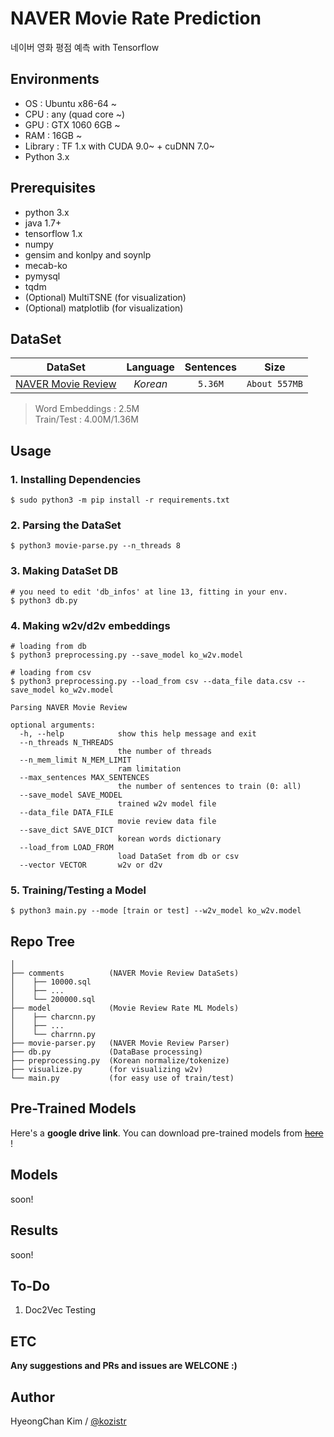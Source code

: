 # NAVER Movie Rate Prediction
네이버 영화 평점 예측 with Tensorflow

## Environments
* OS  : Ubuntu x86-64 ~
* CPU : any (quad core ~)
* GPU : GTX 1060 6GB ~
* RAM : 16GB ~
* Library : TF 1.x with CUDA 9.0~ + cuDNN 7.0~
* Python 3.x

## Prerequisites
* python 3.x
* java 1.7+
* tensorflow 1.x
* numpy
* gensim and konlpy and soynlp
* mecab-ko
* pymysql
* tqdm
* (Optional) MultiTSNE (for visualization)
* (Optional) matplotlib (for visualization)

## DataSet

| DataSet  |  Language  | Sentences | Size |
|:---:|:---:|:---:|:---:|
| [NAVER Movie Review](http://movie.naver.com) | *Korean* | ```5.36M``` | ```About 557MB``` | 

> Word Embeddings : 2.5M <br/>
> Train/Test : 4.00M/1.36M <br/>

## Usage
### 1. Installing Dependencies
    $ sudo python3 -m pip install -r requirements.txt
### 2. Parsing the DataSet
    $ python3 movie-parse.py --n_threads 8
### 3. Making DataSet DB
    # you need to edit 'db_infos' at line 13, fitting in your env.
    $ python3 db.py
### 4. Making w2v/d2v embeddings
    # loading from db
    $ python3 preprocessing.py --save_model ko_w2v.model

    # loading from csv
    $ python3 preprocessing.py --load_from csv --data_file data.csv --save_model ko_w2v.model
        
    Parsing NAVER Movie Review
    
    optional arguments:
      -h, --help            show this help message and exit
      --n_threads N_THREADS
                            the number of threads
      --n_mem_limit N_MEM_LIMIT
                            ram limitation
      --max_sentences MAX_SENTENCES
                            the number of sentences to train (0: all)
      --save_model SAVE_MODEL
                            trained w2v model file
      --data_file DATA_FILE
                            movie review data file
      --save_dict SAVE_DICT
                            korean words dictionary
      --load_from LOAD_FROM
                            load DataSet from db or csv
      --vector VECTOR       w2v or d2v
### 5. Training/Testing a Model
    $ python3 main.py --mode [train or test] --w2v_model ko_w2v.model


## Repo Tree
```
│
├── comments          (NAVER Movie Review DataSets)
│    ├── 10000.sql
│    ├── ...
│    └── 200000.sql   
├── model             (Movie Review Rate ML Models)
│    ├── charcnn.py
│    ├── ...
│    └── charrnn.py
├── movie-parser.py   (NAVER Movie Review Parser)
├── db.py             (DataBase processing)
├── preprocessing.py  (Korean normalize/tokenize)
├── visualize.py      (for visualizing w2v)
└── main.py           (for easy use of train/test)
```

## Pre-Trained Models

Here's a **google drive link**. You can download pre-trained models from [~~here~~]() !

## Models

soon!

## Results

soon!

## To-Do
1. Doc2Vec Testing

## ETC

**Any suggestions and PRs and issues are WELCONE :)**

## Author
HyeongChan Kim / [@kozistr](http://kozistr.tech)
